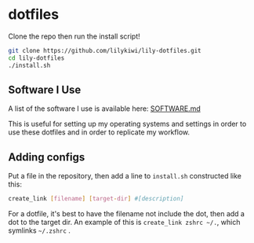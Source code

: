 # dotfiles

Clone the repo then run the install script!

```sh
git clone https://github.com/lilykiwi/lily-dotfiles.git
cd lily-dotfiles
./install.sh
```

## Software I Use

A list of the software I use is available here: [SOFTWARE.md](SOFTWARE.md)

This is useful for setting up my operating systems and settings in order to use these dotfiles and in order to replicate my workflow.

## Adding configs

Put a file in the repository, then add a line to `install.sh` constructed like this:

```sh
create_link [filename] [target-dir] #[description]
```

For a dotfile, it's best to have the filename not include the dot, then add a dot to the target dir. An example of this is `create_link zshrc ~/.`, which symlinks `~/.zshrc` .
